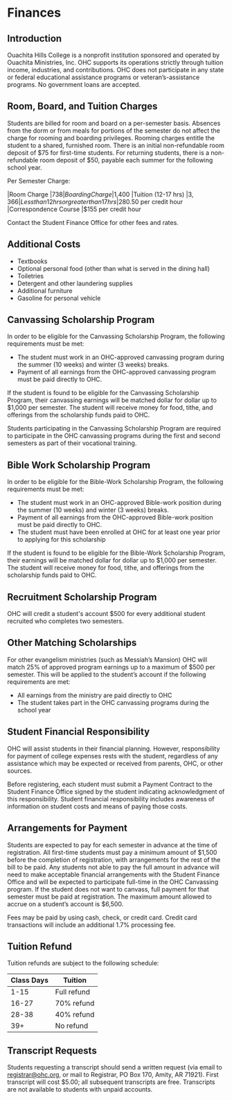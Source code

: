 # Finances
## Introduction

Ouachita Hills College is a nonprofit institution sponsored and operated by Ouachita Ministries, Inc. OHC supports its operations strictly through tuition income, industries, and contributions. OHC does not participate in any state or federal educational assistance programs or veteran’s-assistance programs. No government loans are accepted.

## Room, Board, and Tuition Charges

Students are billed for room and board on a per-semester basis. Absences from the dorm or from meals for portions of the semester do not affect the charge for rooming and boarding privileges. Rooming charges entitle the student to a shared, furnished room. There is an initial non-refundable room deposit of $75 for first-time students. For returning students, there is a non-refundable room deposit of $50, payable each summer for the following school year.

Per Semester Charge:

|Room Charge                            |$738
|Boarding Charge                        |$1,400
|Tuition (12-17 hrs)                    |$3,366
|Less than 12 hrs or greater than 17 hrs|$280.50 per credit hour
|Correspondence Course                  |$155 per credit hour

Contact the Student Finance Office for other fees and rates.

## Additional Costs

* Textbooks
* Optional personal food (other than what is served in the dining hall) 
* Toiletries 
* Detergent and other laundering supplies 
* Additional furniture 
* Gasoline for personal vehicle

## Canvassing Scholarship Program

In order to be eligible for the Canvassing Scholarship Program, the following requirements must be met:

* The student must work in an OHC-approved canvassing program during the summer (10 weeks) and winter (3 weeks) breaks.
* Payment of all earnings from the OHC-approved canvassing program must be paid directly to OHC.

If the student is found to be eligible for the Canvassing Scholarship Program, their canvassing earnings will be matched dollar for dollar up to $1,000 per semester. The student will receive money for food, tithe, and offerings from the scholarship funds paid to OHC.

Students participating in the Canvassing Scholarship Program are required to participate in the OHC canvassing programs during the first and second semesters as part of their vocational training.

## Bible Work Scholarship Program

In order to be eligible for the Bible-Work Scholarship Program, the following requirements must be met:

* The student must work in an OHC-approved Bible-work position during the summer (10 weeks) and winter (3 weeks) breaks.
* Payment of all earnings from the OHC-approved Bible-work position must be paid directly to OHC.
* The student must have been enrolled at OHC for at least one year prior to applying for this scholarship

If the student is found to be eligible for the Bible-Work Scholarship Program, their earnings will be matched dollar for dollar up to $1,000 per semester. The student will receive money for food, tithe, and offerings from the scholarship funds paid to OHC.

## Recruitment Scholarship Program

OHC will credit a student's account $500 for every additional student recruited who completes two semesters.

## Other Matching Scholarships

For other evangelism ministries (such as Messiah’s Mansion) OHC will match 25% of approved program earnings up to a maximum of $500 per semester. This will be applied to the student’s account if the following requirements are met:

* All earnings from the ministry are paid directly to OHC 
* The student takes part in the OHC canvassing programs during the school year

## Student Financial Responsibility

OHC will assist students in their financial planning. However, responsibility for payment of college expenses rests with the student, regardless of any assistance which may be expected or received from parents, OHC, or other sources.

Before registering, each student must submit a Payment Contract to the Student Finance Office signed by the student indicating acknowledgment of this responsibility. Student financial responsibility includes awareness of information on student costs and means of paying those costs.

## Arrangements for Payment

Students are expected to pay for each semester in advance at the time of registration. All first-time students must pay a minimum amount of $1,500 before the completion of registration, with arrangements for the rest of the bill to be paid. Any students not able to pay the full amount in advance will need to make acceptable financial arrangements with the Student Finance Office and will be expected to participate full-time in the OHC Canvassing program. If the student does not want to canvass, full payment for that semester must be paid at registration. The maximum amount allowed to accrue on a student’s account is $6,500. 

Fees may be paid by using cash, check, or credit card. Credit card transactions will include an additional 1.7% processing fee.

## Tuition Refund

Tuition refunds are subject to the following schedule:

|Class Days |Tuition
|-----------|-----------
|1-15       |Full refund
|16-27      |70% refund
|28-38      |40% refund
|39+        |No refund

## Transcript Requests

Students requesting a transcript should send a written request (via email to registrar@ohc.org, or mail to Registrar, PO Box 170, Amity, AR 71921). First transcript will cost $5.00; all subsequent transcripts are free. Transcripts are not available to students with unpaid accounts.